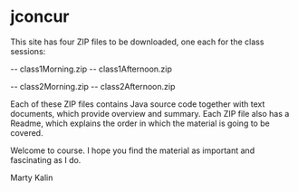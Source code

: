 # jconcur

This site has four ZIP files to be downloaded, one each for the class sessions:

   -- class1Morning.zip
   -- class1Afternoon.zip

   -- class2Morning.zip
   -- class2Afternoon.zip

Each of these ZIP files contains Java source code together with text documents,
which provide overview and summary. Each ZIP file also has a Readme, which explains
the order in which the material is going to be covered.

Welcome to course. I hope you find the material as important and fascinating as I do.

Marty Kalin

